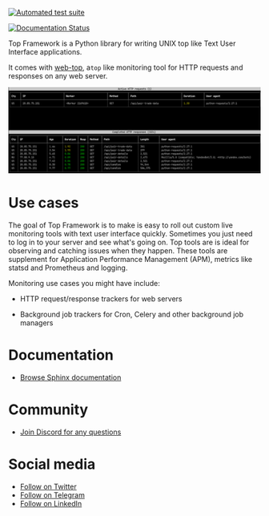 [![Automated test suite](https://github.com/tradingstrategy-ai/top-framework/actions/workflows/test.yml/badge.svg)](https://github.com/tradingstrategy-ai/top-framework/actions/workflows/test.yml)

[![Documentation Status](https://readthedocs.org/projects/top-framework/badge/?version=latest)](https://top-framework.readthedocs.io/en/latest/?badge=latest)

Top Framework is a Python library for writing UNIX top like Text User Interface applications.

It comes with [web-top](https://github.com/tradingstrategy-ai/web-top),
a`top` like monitoring tool for HTTP requests and responses on any web server.

![screenshot](https://raw.githubusercontent.com/tradingstrategy-ai/top-framework/master/docs/source/web-top/screenshot2.png)

# Use cases

The goal of Top Framework is to make is easy to roll out 
custom live monitoring tools with text user interface quickly.
Sometimes you just need to log in to your server and see what's going on.
Top tools are is ideal for observing and catching issues when they happen.
These tools are supplement for Application Performance Management (APM),
metrics like statsd and Prometheus and logging.

Monitoring use cases you might have include:

- HTTP request/response trackers for web servers

- Background job trackers for Cron, Celery and other background job managers

# Documentation

- [Browse Sphinx documentation](https://top-framework.readthedocs.io/)

# Community 

- [Join Discord for any questions](https://tradingstrategy.ai/community)

# Social media

- [Follow on Twitter](https://twitter.com/TradingProtocol)
- [Follow on Telegram](https://t.me/trading_protocol)
- [Follow on LinkedIn](https://www.linkedin.com/company/trading-strategy/)


